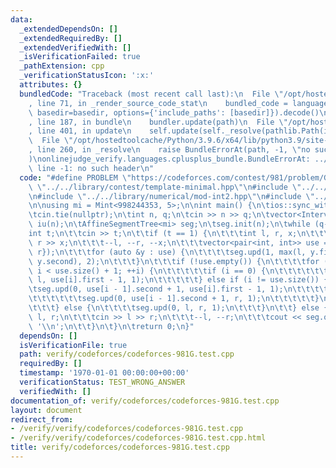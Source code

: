 ```yaml
---
data:
  _extendedDependsOn: []
  _extendedRequiredBy: []
  _extendedVerifiedWith: []
  _isVerificationFailed: true
  _pathExtension: cpp
  _verificationStatusIcon: ':x:'
  attributes: {}
  bundledCode: "Traceback (most recent call last):\n  File \"/opt/hostedtoolcache/Python/3.9.6/x64/lib/python3.9/site-packages/onlinejudge_verify/documentation/build.py\"\
    , line 71, in _render_source_code_stat\n    bundled_code = language.bundle(stat.path,\
    \ basedir=basedir, options={'include_paths': [basedir]}).decode()\n  File \"/opt/hostedtoolcache/Python/3.9.6/x64/lib/python3.9/site-packages/onlinejudge_verify/languages/cplusplus.py\"\
    , line 187, in bundle\n    bundler.update(path)\n  File \"/opt/hostedtoolcache/Python/3.9.6/x64/lib/python3.9/site-packages/onlinejudge_verify/languages/cplusplus_bundle.py\"\
    , line 401, in update\n    self.update(self._resolve(pathlib.Path(included), included_from=path))\n\
    \  File \"/opt/hostedtoolcache/Python/3.9.6/x64/lib/python3.9/site-packages/onlinejudge_verify/languages/cplusplus_bundle.py\"\
    , line 260, in _resolve\n    raise BundleErrorAt(path, -1, \"no such header\"\
    )\nonlinejudge_verify.languages.cplusplus_bundle.BundleErrorAt: ../../library/data-structures/1d-range-queries/interval-union.hpp:\
    \ line -1: no such header\n"
  code: "#define PROBLEM \"https://codeforces.com/contest/981/problem/G\"\n\n#include\
    \ \"../../library/contest/template-minimal.hpp\"\n#include \"../../library/data-structures/1d-range-queries/affine-segment-tree.hpp\"\
    \n#include \"../../library/numerical/mod-int2.hpp\"\n#include \"../../library/data-structures/1d-range-queries/interval-union.hpp\"\
    \n\nusing mi = Mint<998244353, 5>;\n\nint main() {\n\tios::sync_with_stdio(false);\n\
    \tcin.tie(nullptr);\n\tint n, q;\n\tcin >> n >> q;\n\tvector<IntervalUnion<int>>\
    \ iu(n);\n\tAffineSegmentTree<mi> seg;\n\tseg.init(n);\n\twhile (q--) {\n\t\t\
    int t;\n\t\tcin >> t;\n\t\tif (t == 1) {\n\t\t\tint l, r, x;\n\t\t\tcin >> l >>\
    \ r >> x;\n\t\t\t--l, --r, --x;\n\t\t\tvector<pair<int, int>> use = iu[x].insert({l,\
    \ r});\n\t\t\tfor (auto &y : use) {\n\t\t\t\tseg.upd(1, max(l, y.first), min(r,\
    \ y.second), 2);\n\t\t\t}\n\t\t\tif (!use.empty()) {\n\t\t\t\tfor (int i = 0;\
    \ i < use.size() + 1; ++i) {\n\t\t\t\t\tif (i == 0) {\n\t\t\t\t\t\tseg.upd(0,\
    \ l, use[i].first - 1, 1);\n\t\t\t\t\t} else if (i != use.size()) {\n\t\t\t\t\t\
    \tseg.upd(0, use[i - 1].second + 1, use[i].first - 1, 1);\n\t\t\t\t\t} else {\n\
    \t\t\t\t\t\tseg.upd(0, use[i - 1].second + 1, r, 1);\n\t\t\t\t\t}\n\t\t\t\t}\n\
    \t\t\t} else {\n\t\t\t\tseg.upd(0, l, r, 1);\n\t\t\t}\n\t\t} else {\n\t\t\tint\
    \ l, r;\n\t\t\tcin >> l >> r;\n\t\t\t--l, --r;\n\t\t\tcout << seg.qsum(l, r) <<\
    \ '\\n';\n\t\t}\n\t}\n\treturn 0;\n}"
  dependsOn: []
  isVerificationFile: true
  path: verify/codeforces/codeforces-981G.test.cpp
  requiredBy: []
  timestamp: '1970-01-01 00:00:00+00:00'
  verificationStatus: TEST_WRONG_ANSWER
  verifiedWith: []
documentation_of: verify/codeforces/codeforces-981G.test.cpp
layout: document
redirect_from:
- /verify/verify/codeforces/codeforces-981G.test.cpp
- /verify/verify/codeforces/codeforces-981G.test.cpp.html
title: verify/codeforces/codeforces-981G.test.cpp
---
```

